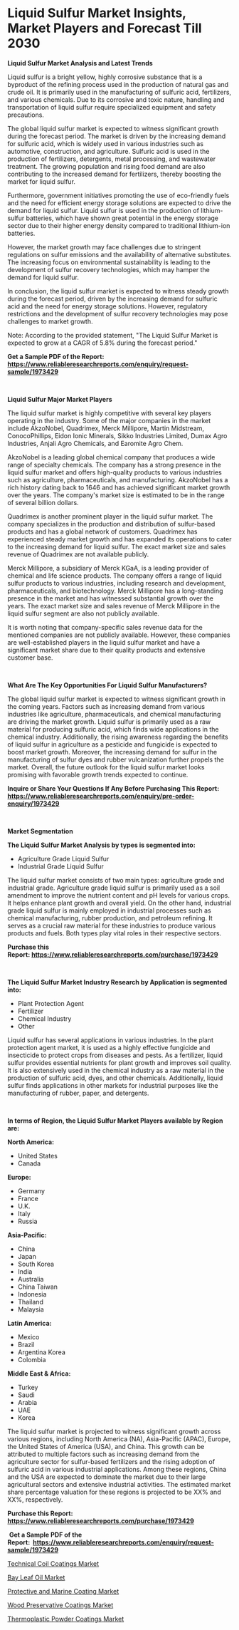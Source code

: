 <p><h1>Liquid Sulfur Market Insights, Market Players and Forecast Till 2030</h1></p><p><strong>Liquid Sulfur Market Analysis and Latest Trends</strong></p>
<p><p>Liquid sulfur is a bright yellow, highly corrosive substance that is a byproduct of the refining process used in the production of natural gas and crude oil. It is primarily used in the manufacturing of sulfuric acid, fertilizers, and various chemicals. Due to its corrosive and toxic nature, handling and transportation of liquid sulfur require specialized equipment and safety precautions.</p><p>The global liquid sulfur market is expected to witness significant growth during the forecast period. The market is driven by the increasing demand for sulfuric acid, which is widely used in various industries such as automotive, construction, and agriculture. Sulfuric acid is used in the production of fertilizers, detergents, metal processing, and wastewater treatment. The growing population and rising food demand are also contributing to the increased demand for fertilizers, thereby boosting the market for liquid sulfur.</p><p>Furthermore, government initiatives promoting the use of eco-friendly fuels and the need for efficient energy storage solutions are expected to drive the demand for liquid sulfur. Liquid sulfur is used in the production of lithium-sulfur batteries, which have shown great potential in the energy storage sector due to their higher energy density compared to traditional lithium-ion batteries.</p><p>However, the market growth may face challenges due to stringent regulations on sulfur emissions and the availability of alternative substitutes. The increasing focus on environmental sustainability is leading to the development of sulfur recovery technologies, which may hamper the demand for liquid sulfur.</p><p>In conclusion, the liquid sulfur market is expected to witness steady growth during the forecast period, driven by the increasing demand for sulfuric acid and the need for energy storage solutions. However, regulatory restrictions and the development of sulfur recovery technologies may pose challenges to market growth.</p><p>Note: According to the provided statement, "The Liquid Sulfur Market is expected to grow at a CAGR of 5.8% during the forecast period."</p></p>
<p><strong>Get a Sample PDF of the Report:&nbsp; <a href="https://www.reliableresearchreports.com/enquiry/request-sample/1973429">https://www.reliableresearchreports.com/enquiry/request-sample/1973429</a></strong></p>
<p>&nbsp;</p>
<p><strong>Liquid Sulfur Major Market Players</strong></p>
<p><p>The liquid sulfur market is highly competitive with several key players operating in the industry. Some of the major companies in the market include AkzoNobel, Quadrimex, Merck Millipore, Martin Midstream, ConocoPhillips, Eidon Ionic Minerals, Sikko Industries Limited, Dumax Agro Industries, Anjali Agro Chemicals, and Earomite Agro Chem.</p><p>AkzoNobel is a leading global chemical company that produces a wide range of specialty chemicals. The company has a strong presence in the liquid sulfur market and offers high-quality products to various industries such as agriculture, pharmaceuticals, and manufacturing. AkzoNobel has a rich history dating back to 1646 and has achieved significant market growth over the years. The company's market size is estimated to be in the range of several billion dollars.</p><p>Quadrimex is another prominent player in the liquid sulfur market. The company specializes in the production and distribution of sulfur-based products and has a global network of customers. Quadrimex has experienced steady market growth and has expanded its operations to cater to the increasing demand for liquid sulfur. The exact market size and sales revenue of Quadrimex are not available publicly.</p><p>Merck Millipore, a subsidiary of Merck KGaA, is a leading provider of chemical and life science products. The company offers a range of liquid sulfur products to various industries, including research and development, pharmaceuticals, and biotechnology. Merck Millipore has a long-standing presence in the market and has witnessed substantial growth over the years. The exact market size and sales revenue of Merck Millipore in the liquid sulfur segment are also not publicly available.</p><p>It is worth noting that company-specific sales revenue data for the mentioned companies are not publicly available. However, these companies are well-established players in the liquid sulfur market and have a significant market share due to their quality products and extensive customer base.</p></p>
<p>&nbsp;</p>
<p><strong>What Are The Key Opportunities For Liquid Sulfur Manufacturers?</strong></p>
<p><p>The global liquid sulfur market is expected to witness significant growth in the coming years. Factors such as increasing demand from various industries like agriculture, pharmaceuticals, and chemical manufacturing are driving the market growth. Liquid sulfur is primarily used as a raw material for producing sulfuric acid, which finds wide applications in the chemical industry. Additionally, the rising awareness regarding the benefits of liquid sulfur in agriculture as a pesticide and fungicide is expected to boost market growth. Moreover, the increasing demand for sulfur in the manufacturing of sulfur dyes and rubber vulcanization further propels the market. Overall, the future outlook for the liquid sulfur market looks promising with favorable growth trends expected to continue.</p></p>
<p><strong>Inquire or Share Your Questions If Any Before Purchasing This Report: <a href="https://www.reliableresearchreports.com/enquiry/pre-order-enquiry/1973429">https://www.reliableresearchreports.com/enquiry/pre-order-enquiry/1973429</a></strong></p>
<p>&nbsp;</p>
<p><strong>Market Segmentation</strong></p>
<p><strong>The Liquid Sulfur Market Analysis by types is segmented into:</strong></p>
<p><ul><li>Agriculture Grade Liquid Sulfur</li><li>Industrial Grade Liquid Sulfur</li></ul></p>
<p><p>The liquid sulfur market consists of two main types: agriculture grade and industrial grade. Agriculture grade liquid sulfur is primarily used as a soil amendment to improve the nutrient content and pH levels for various crops. It helps enhance plant growth and overall yield. On the other hand, industrial grade liquid sulfur is mainly employed in industrial processes such as chemical manufacturing, rubber production, and petroleum refining. It serves as a crucial raw material for these industries to produce various products and fuels. Both types play vital roles in their respective sectors.</p></p>
<p><strong>Purchase this Report:&nbsp;<a href="https://www.reliableresearchreports.com/purchase/1973429">https://www.reliableresearchreports.com/purchase/1973429</a></strong></p>
<p>&nbsp;</p>
<p><strong>The Liquid Sulfur Market Industry Research by Application is segmented into:</strong></p>
<p><ul><li>Plant Protection Agent</li><li>Fertilizer</li><li>Chemical Industry</li><li>Other</li></ul></p>
<p><p>Liquid sulfur has several applications in various industries. In the plant protection agent market, it is used as a highly effective fungicide and insecticide to protect crops from diseases and pests. As a fertilizer, liquid sulfur provides essential nutrients for plant growth and improves soil quality. It is also extensively used in the chemical industry as a raw material in the production of sulfuric acid, dyes, and other chemicals. Additionally, liquid sulfur finds applications in other markets for industrial purposes like the manufacturing of rubber, paper, and detergents.</p></p>
<p>&nbsp;</p>
<p><strong>In terms of Region, the Liquid Sulfur Market Players available by Region are:</strong></p>
<p>
    <p> <strong> North America: </strong>
        <ul>
            <li>United States</li>
            <li>Canada</li>
        </ul>
        </p> 
    <p> <strong> Europe: </strong>
        <ul>
            <li>Germany</li>
            <li>France</li>
            <li>U.K.</li>
            <li>Italy</li>
            <li>Russia</li>
        </ul>
        </p> 
    <p> <strong> Asia-Pacific: </strong>
        <ul>
            <li>China</li>
            <li>Japan</li>
            <li>South Korea</li>
            <li>India</li>
            <li>Australia</li>
            <li>China Taiwan</li>
            <li>Indonesia</li>
            <li>Thailand</li>
            <li>Malaysia</li>
        </ul>
        </p> 
    <p> <strong> Latin America: </strong>
        <ul>
            <li>Mexico</li>
            <li>Brazil</li>
            <li>Argentina Korea</li>
            <li>Colombia</li>
        </ul>
        </p> 
    <p> <strong> Middle East & Africa: </strong>
        <ul>
            <li>Turkey</li>
            <li>Saudi</li>
            <li>Arabia</li>
            <li>UAE</li>
            <li>Korea</li>
        </ul>
    </p>
    </p>
<p><p>The liquid sulfur market is projected to witness significant growth across various regions, including North America (NA), Asia-Pacific (APAC), Europe, the United States of America (USA), and China. This growth can be attributed to multiple factors such as increasing demand from the agriculture sector for sulfur-based fertilizers and the rising adoption of sulfuric acid in various industrial applications. Among these regions, China and the USA are expected to dominate the market due to their large agricultural sectors and extensive industrial activities. The estimated market share percentage valuation for these regions is projected to be XX% and XX%, respectively.</p></p>
<p><strong>Purchase this Report: <a href="https://www.reliableresearchreports.com/purchase/1973429">https://www.reliableresearchreports.com/purchase/1973429</a></strong></p>
<p>&nbsp;<strong>Get a Sample PDF of the Report:&nbsp;&nbsp;<a href="https://www.reliableresearchreports.com/enquiry/request-sample/1973429">https://www.reliableresearchreports.com/enquiry/request-sample/1973429</a></strong></p>
<p><strong></strong></p>
<p><p><a href="https://github.com/abbypearson7765/Market-Research-Report-List-1/blob/main/technical-coil-coatings-market.md">Technical Coil Coatings Market</a></p><p><a href="https://github.com/ruslanpoljakovrd177/Market-Research-Report-List-1/blob/main/bay-leaf-oil-market.md">Bay Leaf Oil Market</a></p><p><a href="https://github.com/dziulagalemab/Market-Research-Report-List-1/blob/main/protective-and-marine-coating-market.md">Protective and Marine Coating Market</a></p><p><a href="https://github.com/jonneygiverf/Market-Research-Report-List-1/blob/main/wood-preservative-coatings-market.md">Wood Preservative Coatings Market</a></p><p><a href="https://github.com/grishafomin4852/Market-Research-Report-List-1/blob/main/thermoplastic-powder-coatings-market.md">Thermoplastic Powder Coatings Market</a></p></p>